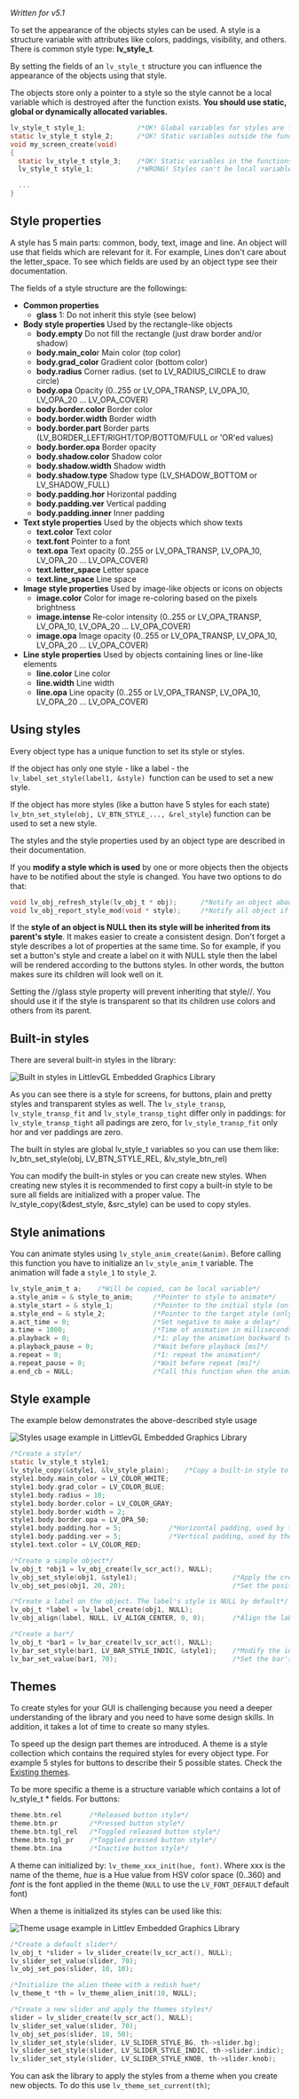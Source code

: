 _Written for v5.1_

To set the appearance of the objects styles can be used. A style is a structure variable with attributes like colors, paddings, visibility, and others. There is common style type: **lv_style_t**.

By setting the fields of an `lv_style_t` structure you can influence the appearance of the objects using that style.

The objects store only a pointer to a style so the style cannot be a local variable which is destroyed after the function exists. **You should use static, global or dynamically allocated variables.**
```c
lv_style_t style_1;             /*OK! Global variables for styles are fine*/
static lv_style_t style_2;      /*OK! Static variables outside the functions are fine*/
void my_screen_create(void) 
{
  static lv_style_t style_3;    /*OK! Static variables in the functions are fine*/
  lv_style_t style_1;           /*WRONG! Styles can't be local variables*/

  ...
}
```


## Style properties
A style has 5 main parts: common, body, text, image and line. An object will use that fields which are relevant for it. For example, Lines don't care about the letter_space. To see which fields are used by an object type see their documentation.

The fields of a style structure are the followings:

* **Common properties**
  * **glass** 1: Do not inherit this style (see below)
* **Body style properties** Used by the rectangle-like objects
  - **body.empty** Do not fill the rectangle (just draw border and/or shadow)
  - **body.main_colo**r Main color (top color)
  - **body.grad_color** Gradient color (bottom color)
  - **body.radius** Corner radius. (set to LV_RADIUS_CIRCLE to draw circle)
  - **body.opa** Opacity (0..255 or LV_OPA_TRANSP, LV_OPA_10, LV_OPA_20 ... LV_OPA_COVER)
  - **body.border.color** Border color
  - **body.border.width** Border width
  - **body.border.part** Border parts (LV_BORDER_LEFT/RIGHT/TOP/BOTTOM/FULL or 'OR'ed values)
  - **body.border.opa** Border opacity
  - **body.shadow.color** Shadow color
  - **body.shadow.width** Shadow width
  - **body.shadow.type** Shadow type (LV_SHADOW_BOTTOM or LV_SHADOW_FULL)
  - **body.padding.hor** Horizontal padding
  - **body.padding.ver** Vertical padding
  - **body.padding.inner** Inner padding
* **Text style properties** Used by the objects which show texts
  - **text.color** Text color
  - **text.font** Pointer to a font
  - **text.opa** Text opacity (0..255 or LV_OPA_TRANSP, LV_OPA_10, LV_OPA_20 ... LV_OPA_COVER)
  - **text.letter_space** Letter space
  - **text.line_space** Line space
* **Image style properties** Used by image-like objects or icons on objects
  - **image.color** Color for image re-coloring based on the pixels brightness
  - **image.intense** Re-color intensity (0..255 or LV_OPA_TRANSP, LV_OPA_10, LV_OPA_20 ... LV_OPA_COVER)
  - **image.opa** Image opacity (0..255 or LV_OPA_TRANSP, LV_OPA_10, LV_OPA_20 ... LV_OPA_COVER)
* **Line style properties** Used by objects containing lines or line-like elements
  - **line.color** Line color
  - **line.width** Line width
  - **line.opa** Line opacity (0..255 or LV_OPA_TRANSP, LV_OPA_10, LV_OPA_20 ... LV_OPA_COVER)

## Using styles
Every object type has a unique function to set its style or styles.

If the object has only one style - like a label - the `lv_label_set_style(label1, &style) `function can be used to set a new style.

If the object has more styles (like a button have 5 styles for each state) `lv_btn_set_style(obj, LV_BTN_STYLE_..., &rel_style`) function can be used to set a new style.

The styles and the style properties used by an object type are described in their documentation.

If you **modify a style which is used** by one or more objects then the objects have to be notified about the style is changed. You have two options to do that:

```c
void lv_obj_refresh_style(lv_obj_t * obj);		/*Notify an object about its style is modified*/
void lv_obj_report_style_mod(void * style);		/*Notify all object if a style is modified.(NULL to notify all objects)*/
```

If the **style of an object is NULL then its style will be inherited from its parent's style**. It makes easier to create a consistent design. Don't forget a style describes a lot of properties at the same time. So for example, if you set a button's style and create a label on it with NULL style then the label will be rendered according to the buttons styles. In other words, the button makes sure its children will look well on it.

Setting the //glass style property will prevent inheriting that style//. You should use it if the style is transparent so that its children use colors and others from its parent.

## Built-in styles
There are several built-in styles in the library:

![Built in styles in LittlevGL Embedded Graphics Library](https://raw.githubusercontent.com/wiki/littlevgl/lvgl/img/style-built-in.png)

As you can see there is a style for screens, for buttons, plain and pretty styles and transparent styles as well. The `lv_style_transp`, `lv_style_transp_fit` and `lv_style_transp_tight` differ only in paddings: for `lv_style_transp_tight` all padings are zero, for `lv_style_transp_fit` only hor and ver paddings are zero.

The built in styles are global lv_style_t variables so you can use them like: lv_btn_set_style(obj, LV_BTN_STYLE_REL, &lv_style_btn_rel)

You can modify the built-in styles or you can create new styles. When creating new styles it is recommended to first copy a built-in style to be sure all fields are initialized with a proper value. The lv_style_copy(&dest_style, &src_style) can be used to copy styles.

## Style animations
You can animate styles using `lv_style_anim_create(&anim)`. Before calling this function you have to initialize an `lv_style_anim_`t variable. The animation will fade a `style_1` to `style_2`.

```c
lv_style_anim_t a;    /*Will be copied, can be local variable*/
a.style_anim = & style_to_anim;     /*Pointer to style to animate*/
a.style_start = & style_1;          /*Pointer to the initial style (only pointer saved) */
a.style_end = & style_2;            /*Pointer to the target style (only pointer saved) */
a.act_time = 0;                     /*Set negative to make a delay*/
a.time = 1000;                      /*Time of animation in milliseconds*/
a.playback = 0;                     /*1: play the animation backward too*/
a.playback_pause = 0;               /*Wait before playback [ms]*/
a.repeat = 0;                       /*1: repeat the animation*/
a.repeat_pause = 0;                 /*Wait before repeat [ms]*/
a.end_cb = NULL;                    /*Call this function when the animation ready*/
```

## Style example
The example below demonstrates the above-described style usage

![Styles usage example in LittlevGL Embedded Graphics Library](https://raw.githubusercontent.com/wiki/littlevgl/lvgl/img/style-example.png)
```c
/*Create a style*/
static lv_style_t style1;
lv_style_copy(&style1, &lv_style_plain);    /*Copy a built-in style to initialize the new style*/
style1.body.main_color = LV_COLOR_WHITE;
style1.body.grad_color = LV_COLOR_BLUE;
style1.body.radius = 10;
style1.body.border.color = LV_COLOR_GRAY;
style1.body.border.width = 2;
style1.body.border.opa = LV_OPA_50;
style1.body.padding.hor = 5;            /*Horizontal padding, used by the bar indicator below*/
style1.body.padding.ver = 5;            /*Vertical padding, used by the bar indicator below*/
style1.text.color = LV_COLOR_RED;

/*Create a simple object*/
lv_obj_t *obj1 = lv_obj_create(lv_scr_act(), NULL);
lv_obj_set_style(obj1, &style1);                        /*Apply the created style*/
lv_obj_set_pos(obj1, 20, 20);                           /*Set the position*/

/*Create a label on the object. The label's style is NULL by default*/
lv_obj_t *label = lv_label_create(obj1, NULL);
lv_obj_align(label, NULL, LV_ALIGN_CENTER, 0, 0);       /*Align the label to the middle*/

/*Create a bar*/
lv_obj_t *bar1 = lv_bar_create(lv_scr_act(), NULL);
lv_bar_set_style(bar1, LV_BAR_STYLE_INDIC, &style1);    /*Modify the indicator's style*/
lv_bar_set_value(bar1, 70);                             /*Set the bar's value*/
```

## Themes
To create styles for your GUI is challenging because you need a deeper understanding of the library and you need to have some design skills. In addition, it takes a lot of time to create so many styles.

To speed up the design part themes are introduced. A theme is a style collection which contains the required styles for every object type. For example 5 styles for buttons to describe their 5 possible states. 
Check the [Existing themes](https://littlevgl.com/themes).

To be more specific a theme is a structure variable which contains a lot of lv_style_t * fields. For buttons:
```c
theme.btn.rel       /*Released button style*/
theme.btn.pr        /*Pressed button style*/
theme.btn.tgl_rel   /*Toggled released button style*/
theme.btn.tgl_pr    /*Toggled pressed button style*/
theme.btn.ina       /*Inactive button style*/
```

A theme can initialized by: `lv_theme_xxx_init(hue, font)`. Where xxx is the name of the theme, *hue* is a Hue value from HSV color space (0..360) and *font* is the font applied in the theme (`NULL` to use the `LV_FONT_DEFAULT` default font)

When a theme is initialized its styles can be used like this:

![Theme usage example in Littlev Embedded Graphics Library](https://raw.githubusercontent.com/wiki/littlevgl/lvgl/img/theme-example.png)
```c
/*Create a default slider*/
lv_obj_t *slider = lv_slider_create(lv_scr_act(), NULL);
lv_slider_set_value(slider, 70);
lv_obj_set_pos(slider, 10, 10);

/*Initialize the alien theme with a redish hue*/
lv_theme_t *th = lv_theme_alien_init(10, NULL);

/*Create a new slider and apply the themes styles*/
slider = lv_slider_create(lv_scr_act(), NULL);
lv_slider_set_value(slider, 70);
lv_obj_set_pos(slider, 10, 50);
lv_slider_set_style(slider, LV_SLIDER_STYLE_BG, th->slider.bg);
lv_slider_set_style(slider, LV_SLIDER_STYLE_INDIC, th->slider.indic);
lv_slider_set_style(slider, LV_SLIDER_STYLE_KNOB, th->slider.knob);
```

You can ask the library to apply the styles from a theme when you create new objects. To do this use `lv_theme_set_current(th)`;
